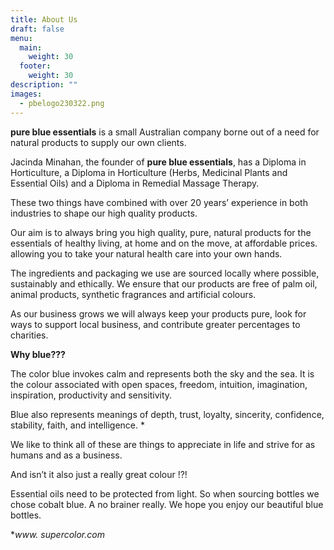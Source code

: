 ```yaml
---
title: About Us
draft: false
menu:
  main:
    weight: 30
  footer:
    weight: 30
description: ""
images:
  - pbelogo230322.png
---
```



**pure blue essentials** is a small Australian company borne out of a need for natural products to supply our own clients.

Jacinda Minahan, the founder of **pure blue essentials**, has a Diploma in Horticulture, a Diploma in Horticulture (Herbs, Medicinal Plants and Essential Oils) and a Diploma in Remedial Massage Therapy.

These two things have combined with over 20 years’ experience in both industries to shape our high quality products.

Our aim is to always bring you high quality, pure, natural products for the essentials of healthy living, at home and on the move, at affordable prices.  allowing you to take your natural health care into your own hands.

The ingredients and packaging we use are sourced locally where possible, sustainably and ethically.  We ensure that our products are free of palm oil, animal products, synthetic fragrances and artificial colours.

As our business grows we will always keep your products pure, look for ways to support local business, and contribute greater percentages to charities.



**Why blue???**

The color blue invokes calm and represents both the sky and the sea. It is the colour associated with open spaces, freedom, intuition, imagination, inspiration, productivity and sensitivity.

Blue also represents meanings of depth, trust, loyalty, sincerity, confidence, stability, faith, and intelligence. *

We like to think all of these are things to appreciate in life and strive for as humans and as a business.

And isn’t it also just a really great colour !?!



Essential oils need to be protected from light. So when sourcing bottles we chose cobalt blue. A no brainer really. We hope you enjoy our beautiful blue bottles.



\**www. supercolor.com*